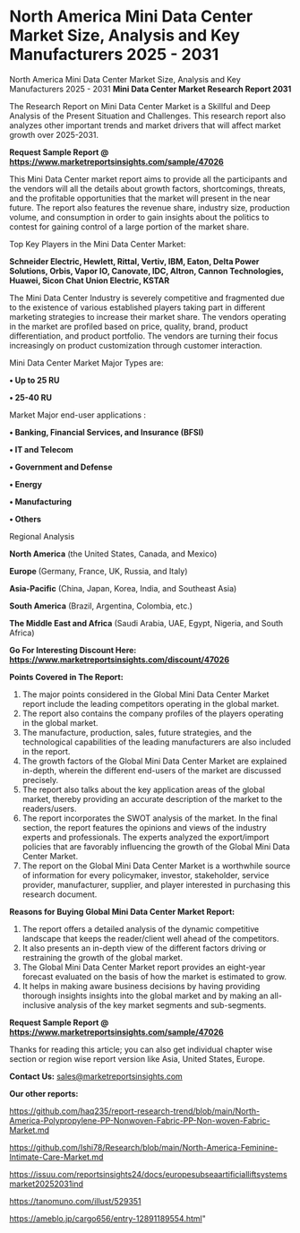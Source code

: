 # North America Mini Data Center Market Size, Analysis and Key Manufacturers 2025 - 2031
North America Mini Data Center Market Size, Analysis and Key Manufacturers 2025 - 2031
<strong>Mini Data Center Market Research Report 2031</strong>

The Research Report on Mini Data Center Market is a Skillful and Deep Analysis of the Present Situation and Challenges. This research report also analyzes other important trends and market drivers that will affect market growth over 2025-2031.

<strong>Request Sample Report @ <a href=https://www.marketreportsinsights.com/sample/47026>https://www.marketreportsinsights.com/sample/47026</a></strong>

This Mini Data Center market report aims to provide all the participants and the vendors will all the details about growth factors, shortcomings, threats, and the profitable opportunities that the market will present in the near future. The report also features the revenue share, industry size, production volume, and consumption in order to gain insights about the politics to contest for gaining control of a large portion of the market share.

Top Key Players in the Mini Data Center Market:

<strong>Schneider Electric, Hewlett, Rittal, Vertiv, IBM, Eaton, Delta Power Solutions, Orbis, Vapor IO, Canovate, IDC, Altron, Cannon Technologies, Huawei, Sicon Chat Union Electric, KSTAR</strong>

The Mini Data Center Industry is severely competitive and fragmented due to the existence of various established players taking part in different marketing strategies to increase their market share. The vendors operating in the market are profiled based on price, quality, brand, product differentiation, and product portfolio. The vendors are turning their focus increasingly on product customization through customer interaction.

Mini Data Center Market Major Types are:

<strong>•  Up to 25 RU

•  25-40 RU</strong>

Market Major end-user applications :

<strong>•  Banking, Financial Services, and Insurance (BFSI)

•  IT and Telecom

•  Government and Defense

•  Energy

•  Manufacturing

•  Others</strong>

Regional Analysis

</u><strong><b>North America</b></strong> (the United States, Canada, and Mexico)

<strong><b>Europe </b></strong>(Germany, France, UK, Russia, and Italy)

<strong><b>Asia-Pacific</b></strong> (China, Japan, Korea, India, and Southeast Asia)

<strong><b>South America</b></strong> (Brazil, Argentina, Colombia, etc.)

<strong><b>The Middle East and Africa</b></strong> (Saudi Arabia, UAE, Egypt, Nigeria, and South Africa)

<strong>Go For Interesting Discount Here: <a href=https://www.marketreportsinsights.com/discount/47026>https://www.marketreportsinsights.com/discount/47026</a></strong>

<strong>Points Covered in The Report:</strong>
<ol>
  <li>The major points considered in the Global Mini Data Center Market report include the leading competitors operating in the global market.</li>
  <li>The report also contains the company profiles of the players operating in the global market.</li>
  <li>The manufacture, production, sales, future strategies, and the technological capabilities of the leading manufacturers are also included in the report.</li>
  <li>The growth factors of the Global Mini Data Center Market are explained in-depth, wherein the different end-users of the market are discussed precisely.</li>
  <li>The report also talks about the key application areas of the global market, thereby providing an accurate description of the market to the readers/users.</li>
  <li>The report incorporates the SWOT analysis of the market. In the final section, the report features the opinions and views of the industry experts and professionals. The experts analyzed the export/import policies that are favorably influencing the growth of the Global Mini Data Center Market.</li>
  <li>The report on the Global Mini Data Center Market is a worthwhile source of information for every policymaker, investor, stakeholder, service provider, manufacturer, supplier, and player interested in purchasing this research document.</li>
</ol>
<strong>Reasons for Buying Global Mini Data Center Market Report:</strong>

<ol>
  <li>The report offers a detailed analysis of the dynamic competitive landscape that keeps the reader/client well ahead of the competitors.</li>
  <li>It also presents an in-depth view of the different factors driving or restraining the growth of the global market.</li>
  <li>The Global Mini Data Center Market report provides an eight-year forecast evaluated on the basis of how the market is estimated to grow.</li>
  <li>It helps in making aware business decisions by having providing thorough insights insights into the global market and by making an all-inclusive analysis of the key market segments and sub-segments.</li>
</ol>
<strong>Request Sample Report @ <a href=https://www.marketreportsinsights.com/sample/47026>https://www.marketreportsinsights.com/sample/47026</a></strong>


Thanks for reading this article; you can also get individual chapter wise section or region wise report version like Asia, United States, Europe.

<strong>Contact Us:</strong>
sales@marketreportsinsights.com

<strong>Our other reports:</strong>

<a href=https://github.com/haq235/report-research-trend/blob/main/North-America-Polypropylene-PP-Nonwoven-Fabric-PP-Non-woven-Fabric-Market.md>https://github.com/haq235/report-research-trend/blob/main/North-America-Polypropylene-PP-Nonwoven-Fabric-PP-Non-woven-Fabric-Market.md</a>

<a href=https://github.com/Ishi78/Research/blob/main/North-America-Feminine-Intimate-Care-Market.md>https://github.com/Ishi78/Research/blob/main/North-America-Feminine-Intimate-Care-Market.md</a>

<a href=https://issuu.com/reportsinsights24/docs/europesubseaartificialliftsystemsmarket20252031ind>https://issuu.com/reportsinsights24/docs/europesubseaartificialliftsystemsmarket20252031ind</a>

<a href=https://tanomuno.com/illust/529351>https://tanomuno.com/illust/529351</a>

<a href=https://ameblo.jp/cargo656/entry-12891189554.html>https://ameblo.jp/cargo656/entry-12891189554.html</a>"
